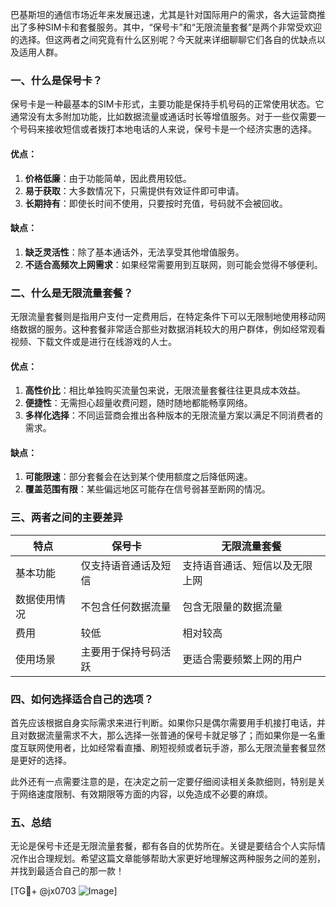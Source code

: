 巴基斯坦的通信市场近年来发展迅速，尤其是针对国际用户的需求，各大运营商推出了多种SIM卡和套餐服务。其中，“保号卡”和“无限流量套餐”是两个非常受欢迎的选择。但这两者之间究竟有什么区别呢？今天就来详细聊聊它们各自的优缺点以及适用人群。

### 一、什么是保号卡？

保号卡是一种最基本的SIM卡形式，主要功能是保持手机号码的正常使用状态。它通常没有太多附加功能，比如数据流量或通话时长等增值服务。对于一些仅需要一个号码来接收短信或者拨打本地电话的人来说，保号卡是一个经济实惠的选择。

#### 优点：
1. **价格低廉**：由于功能简单，因此费用较低。
2. **易于获取**：大多数情况下，只需提供有效证件即可申请。
3. **长期持有**：即使长时间不使用，只要按时充值，号码就不会被回收。

#### 缺点：
1. **缺乏灵活性**：除了基本通话外，无法享受其他增值服务。
2. **不适合高频次上网需求**：如果经常需要用到互联网，则可能会觉得不够便利。

### 二、什么是无限流量套餐？

无限流量套餐则是指用户支付一定费用后，在特定条件下可以无限制地使用移动网络数据的服务。这种套餐非常适合那些对数据消耗较大的用户群体，例如经常观看视频、下载文件或是进行在线游戏的人士。

#### 优点：
1. **高性价比**：相比单独购买流量包来说，无限流量套餐往往更具成本效益。
2. **便捷性**：无需担心超量收费问题，随时随地都能畅享网络。
3. **多样化选择**：不同运营商会推出各种版本的无限流量方案以满足不同消费者的需求。

#### 缺点：
1. **可能限速**：部分套餐会在达到某个使用额度之后降低网速。
2. **覆盖范围有限**：某些偏远地区可能存在信号弱甚至断网的情况。

### 三、两者之间的主要差异

| 特点            | 保号卡                              | 无限流量套餐                         |
|-----------------|-----------------------------------|-------------------------------------|
| 基本功能         | 仅支持语音通话及短信                   | 支持语音通话、短信以及无限上网         |
| 数据使用情况     | 不包含任何数据流量                   | 包含无限量的数据流量                   |
| 费用             | 较低                                | 相对较高                            |
| 使用场景         | 主要用于保持号码活跃                  | 更适合需要频繁上网的用户               |

### 四、如何选择适合自己的选项？

首先应该根据自身实际需求来进行判断。如果你只是偶尔需要用手机接打电话，并且对数据流量需求不大，那么选择一张普通的保号卡就足够了；而如果你是一名重度互联网使用者，比如经常看直播、刷短视频或者玩手游，那么无限流量套餐显然是更好的选择。

此外还有一点需要注意的是，在决定之前一定要仔细阅读相关条款细则，特别是关于网络速度限制、有效期限等方面的内容，以免造成不必要的麻烦。

### 五、总结

无论是保号卡还是无限流量套餐，都有各自的优势所在。关键是要结合个人实际情况作出合理规划。希望这篇文章能够帮助大家更好地理解这两种服务之间的差别，并找到最适合自己的那一款！

[TG💪+ @jx0703 ![Image](https://github.com/user-attachments/assets/dbca1d08-cadb-493c-b0ec-ad6f7a83f270)]